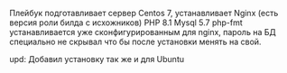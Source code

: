 Плейбук подготавливает сервер Centos 7, устанавливает Nginx (есть версия роли билда с исхожников) PHP 8.1 Mysql 5.7
php-fmt устанавливается уже сконфигурированным для nginx, пароль на БД специально не скрывал что бы после установки менять на свой.

upd: Добавил установку так же и для Ubuntu

